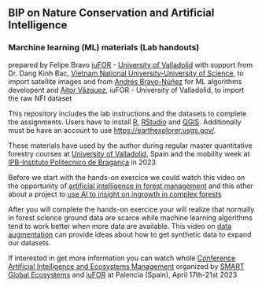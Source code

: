 ## BIP on Nature Conservation and Artificial Intelligence
### Marchine learning (ML) materials (Lab handouts) 
prepared by Felipe Bravo [iuFOR](https://iufor.uva.es/) - [University of Valladolid](https://universityofvalladolid.uva.es/)
with support from Dr. Dang Kinh Bac, [Vietnam National University-University of Science](http://english.hus.vnu.edu.vn/), to import satellite images and from [Andrés Bravo-Núñez](https://github.com/andbrav/) for ML algorithms developent and [Aitor Vázquez](https://github.com/aitorvv), iuFOR - University of Valladolid, to import the raw NFI dataset 

This repository includes the lab instructions and the datasets to complete the assignments.
Users have to install [R](https://cran.r-project.org/), [RStudio](https://cran.r-project.org/) and [QGIS](https://qgis.org/). Additionally must be have an account to use https://earthexplorer.usgs.gov/.

These materials have used by the author during regular master quantitative forestry courses at [University of Valladolid](http://www.uva.es), Spain and the mobility week at [IPB-Instituto Politecnico de Bragança](https://ipb.pt) in 2023

Before we start with the hands-on exercice we could watch this video on the opportunity of [artificial intelligence in forest management](https://youtu.be/KwxlRL58wwk) and this other about a project to [use AI to insight on ingrowth in complex forests](https://youtu.be/uDXTeGjYKok)

After you will complete the hands-on exercice your will realize that normally in forest science ground data are scarce while machine learning algorithms tend to work better when more data are available. This video on [data augmentation](https://youtu.be/rH4GCkLa8uY) can provide ideas about how to get synthetic data to expand our datasets.

If interested in get more information you can watch whole [Conference Artificial Intelligence and Ecosystems Management](https://youtube.com/playlist?list=PLsdzTKpJZZa5AL_644xLZjn25HxPpIW_F) organized by [SMART Global Ecosystems](https://smartglobalecosystems.uva.es/) and [iuFOR](https://iufor.uva.es) at Palencia (Spain), April 17th-21st 2023

